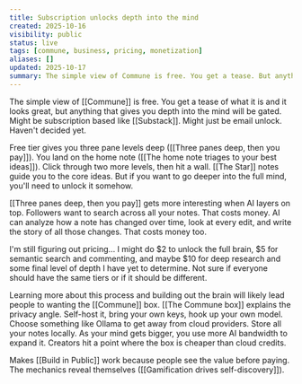 ```yaml
---
title: Subscription unlocks depth into the mind
created: 2025-10-16
visibility: public
status: live
tags: [commune, business, pricing, monetization]
aliases: []
updated: 2025-10-17
summary: The simple view of Commune is free. You get a tease. But anything that gives you depth into the mind is subscription based, like Substack.
---
```


The simple view of [[Commune]] is free. You get a tease of what it is and it looks great, but anything that gives you depth into the mind will be gated. Might be subscription based like [[Substack]]. Might just be email unlock. Haven't decided yet.

Free tier gives you three pane levels deep ([[Three panes deep, then you pay]]). You land on the home note ([[The home note triages to your best ideas]]). Click through two more levels, then hit a wall. [[The Star]] notes guide you to the core ideas. But if you want to go deeper into the full mind, you'll need to unlock it somehow.

[[Three panes deep, then you pay]] gets more interesting when AI layers on top. Followers want to search across all your notes. That costs money. AI can analyze how a note has changed over time, look at every edit, and write the story of all those changes. That costs money too.

I'm still figuring out pricing... I might do $2 to unlock the full brain, $5 for semantic search and commenting, and maybe $10 for deep research and some final level of depth I have yet to determine. Not sure if everyone should have the same tiers or if it should be different.

Learning more about this process and building out the brain will likely lead people to wanting the [[Commune]] box. [[The Commune box]] explains the privacy angle. Self-host it, bring your own keys, hook up your own model. Choose something like Ollama to get away from cloud providers. Store all your notes locally. As your mind gets bigger, you use more AI bandwidth to expand it. Creators hit a point where the box is cheaper than cloud credits.

Makes [[Build in Public]] work because people see the value before paying. The mechanics reveal themselves ([[Gamification drives self-discovery]]).
